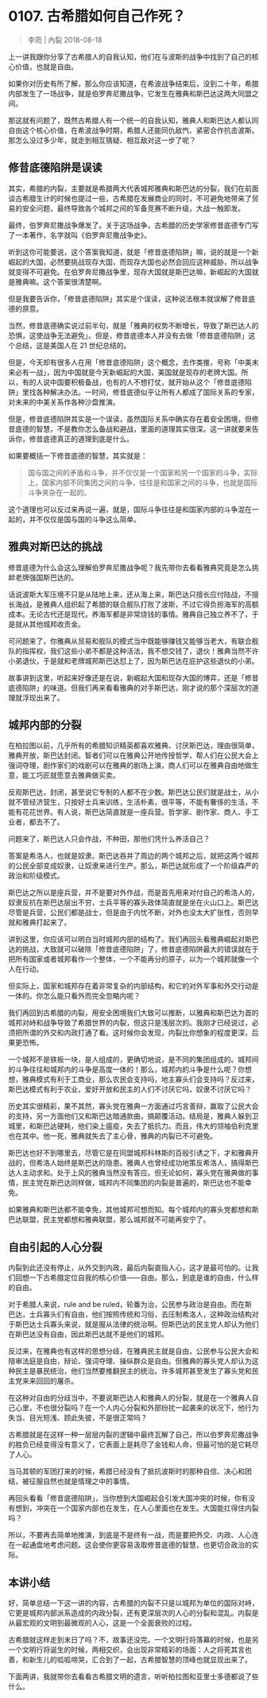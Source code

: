 # 0107. 古希腊如何自己作死？

> 李筠 | 內裂
2018-08-18

上一讲我跟你分享了古希腊人的自我认知，他们在与波斯的战争中找到了自己的核心价值，也就是自由。

如果你对历史有所了解，那么你应该知道，在希波战争结束后，没到二十年，希腊内部发生了一场战争，就是伯罗奔尼撒战争，它发生在雅典和斯巴达这两大同盟之间。

那这就有问题了，既然古希腊人有一个统一的自我认知，雅典人和斯巴达人都认同自由这个核心价值，在希波战争时期，希腊人还能同仇敌忾、紧密合作抗击波斯。那怎么没过多少年，就走到相互猜疑、相互敌对这一步了呢？

## 修昔底德陷阱是误读

其实，希腊的内裂，主要就是希腊两大代表城邦雅典和斯巴达的分裂，我们在前面谈古希腊生计的时候也提过一些，古希腊在发展商业的同时，不可避免地带来了贸易的安全问题，最终导致各个城邦之间的军备竞赛不断升级，大战一触即发。

最终，伯罗奔尼撒战争爆发了。关于这场战争，古希腊的历史学家修昔底德专门写了一本著作，名字就叫《伯罗奔尼撒战争史》。

听到这你可能要说，这个答案我知道，就是「修昔底德陷阱」嘛，说的就是一个新崛起的大国，必然要挑战现存大国，而现存大国也必然会回应这种威胁，所以战争就变得不可避免。在伯罗奔尼撒战争里，现存大国就是斯巴达嘛，新崛起的大国就是雅典嘛。这个答案很清楚啊。

但是我要告诉你，「修昔底德陷阱」其实是个误读，这种说法根本就误解了修昔底德的原意。

当然，修昔底德确实说过前半句，就是「雅典的权势不断增长，导致了斯巴达人的恐惧，这使战争无法避免」。但是，修昔底德本人并没有去做「修昔底德陷阱」这个总结，这是美国人在 21 世纪总结的。

但是，今天却有很多人在用「修昔底德陷阱」这个概念，去作类推，号称「中美未来必有一战」，因为中国就是今天新崛起的大国，美国就是现存的老牌大国。所以，有的人说中国要积极备战，也有的人不想打仗，就开始从这个「修昔底德陷阱」里找各种解决办法。一时间，修昔底德似乎让所有人都成了国际关系的专家，对未来的中美关系作各种沙盘推演。

但是，修昔底德陷阱其实是一个误读，虽然国际关系中确实存在着安全困境，但修昔底德的智慧，不是教你怎么备战和避战，里面的道理其实很深。这一讲就要来告诉你，修昔底德真正的道理到底是什么。

如果要概括一下修昔底德的智慧，其实就是：

> 国与国之间的矛盾和斗争，并不仅仅是一个国家和另一个国家的斗争，实际上，国家内部不同集团之间的斗争，往往是和国家之间的斗争，也就是国际斗争夹杂在一起的。

这个道理也可以反过来再说一遍，就是，国际斗争往往是和国家内部的斗争混在一起的，并不仅仅是国与国的斗争这么简单。

## 雅典对斯巴达的挑战

修昔底德为什么会这么理解伯罗奔尼撒战争呢？我先带你去看看雅典究竟是怎么挑衅老牌强国斯巴达的。

话说波斯大军压境不只是从陆地上来，还从海上来，斯巴达只擅长应付陆战，不擅长海战，是雅典人组织起了希腊的联合舰队打败了波斯，不过它得负担海军的高额成本。无论古代还是现代，养海军都是非常烧钱的事情。雅典自己独立养不了，于是就从其他城邦收贡金。

可问题来了，你雅典从贸易和舰队的模式当中既能够赚钱又能够当老大，有联合舰队的指挥权，我们这些小弟不都是这种活法，我不想交钱了，退伙！雅典当然不许小弟退伙，于是就和老牌城邦斯巴达怼上了，因为斯巴达在庇护这些退伙的小弟。

故事讲到这里，听起来好像还是在说，新崛起大国和现存大国的博弈，还是「修昔底德陷阱」的味道。但我们再来看看雅典的对手斯巴达，刚才说的那个深层次的道理就浮现出来了。

## 城邦内部的分裂

在柏拉图以前，几乎所有的希腊知识精英都喜欢雅典、讨厌斯巴达，理由很简单，雅典开放，斯巴达封闭。智者们可以在雅典公开地传授哲学，帮人们在公民大会上强词夺理，剧作家们的戏剧可以在雅典的剧场上演，商人们可以在雅典自由地做生意，能工巧匠就愿意去雅典做买卖。

反观斯巴达，封闭，甚至说它专制的人都不在少数。斯巴达公民们就是战士，从小就不管经济营生，只按好士兵来训练，生活朴素，很平等，不能有奢侈的生活，不能有花花世界。有人说，斯巴达简直就是一座兵营。哲学家、剧作家、商人、手工业者，都去不了。

问题来了，斯巴达人只会作战，不种田，那他们凭什么养活自己？

答案是希洛人，也就是奴隶。斯巴达吞并了周边的两个城邦之后，就把这两个城邦的公民全部变成奴隶，让奴隶来进行生产。那么，斯巴达就形成了一个阶级森严的政治和阶级模式。

斯巴达之所以是座兵营，并不是要对外作战，而是首先用来对付自己的希洛人的，奴隶反抗在斯巴达层出不穷，士兵平等的寡头政体简直就是坐在火山口上。斯巴达尽管是兵营，公民们都是战士，但是由于内忧不断，对外也没太大扩张性，否则早就和雅典打起来了。

讲到这里，你应该可以明白当时城邦内部的结构了。我们再回头看雅典崛起对斯巴达的挑战，大致就可以破除「修昔底德陷阱」了，修昔底德陷阱最大的错误就在于把所有国家或者城邦看作一个整体，一个不能再分的原子，以为一个城邦就像一个人在行动。

但实际上，国家和城邦存在着非常复杂的内部结构，和它的对外军事和外交行动是一体的。你怎么能只看外而完全忽略内呢？

我们再回到古希腊的内裂，用安全困境我们大致可以推断，以雅典和斯巴达为首的城邦对峙和战争导致了希腊世界的内裂，但这只是浅层次的。我刚才已经说过，必须把所谓的外交和内政打通了看。这时候你会发现，内裂比你想象的程度更深，后果更恐怖。

一个城邦不是铁板一块，是人组成的，更确切地说，是不同的集团组成的。城邦间的斗争往往和城邦内的斗争是高度一体的！那么，城邦内的斗争是什么呢？你想想，雅典模式有利于工商业，那么农民会支持吗，地主寡头们会支持吗？反过来，斯巴达模式有利于农业，爱好开放和民主的人们不讨厌它吗，奴隶不讨厌它吗？

历史其实很精彩，果不其然，寡头党在雅典一方面通过巧言善辩，赢取了公民大会的支持，另一方面他们又和斯巴达暗通款曲，搞颠覆活动。结局是，雅典人躲到卫城里，和斯巴达硬耗，他们染上瘟疫，失去了抵抗力。而且，伟大的领袖伯利克里也在其中。他一死，雅典就失去了主心骨，雅典的内裂已不可避免。

斯巴达也好不到哪里去，尽管它是在同盟城邦科林斯的百般引诱之下，才和雅典开战的，但希洛人始终是斯巴达的隐患。雅典人也曾经成功地策反希洛人，搞得斯巴达人主动求和。处于上风的雅典当然没有答应。但无论如何，寡头党在雅典做的事情，民主党在斯巴达同样做，城邦内不同集团的内裂是普遍的，斯巴达也不能幸免。

如果雅典和斯巴达都不能幸免，其他城邦可想而知。每个城邦内的寡头党都想和斯巴达联盟，民主党都想和雅典联盟，那么城邦就不可能再安宁了。

## 自由引起的人心分裂

内裂到此还没有停止，从外交到内政，最后内裂直指人心，这才是最可怕的。让我们回想一下古希腊定位自我的核心价值——自由。那么，到底是谁的自由，什么样的自由。

对于希腊人来说，rule and be ruled，轮番为治，公民参与政治是自由。而在斯巴达，士兵寡头们有自由，他们按照传统和习俗，去压制希洛人，这种政治结构对于斯巴达士兵寡头来说，就是服从法律的统治啊。但斯巴达的民主党人却认为他们在斯巴达没有自由，因此斯巴达就不是他们的城邦。

反过来，在雅典也有这样的思想分歧，在雅典民主就是自由，公民参与公民大会和陪审法庭是自由，辩论、强词夺理、操纵群众是自由。但雅典的寡头党人却认为这种民主是暴民统治，他们当然要推翻民主的统治。许多城邦甚至发生了寡头党和民主党来来回回的屠杀。

在这种对自由的分歧当中，不要说斯巴达人和雅典人的分裂，就是在一个雅典人自己心里，不也很分裂吗？在一个人内心分裂和外部纷扰一起袭来的状况下，他行为失当、目光短浅、顾此失彼，不是很正常吗？

古希腊就是在这样一种一层层内裂的逻辑中最终瓦解了自己，所以伯罗奔尼撒战争的胜负已经变得没有意义了，它表面上是耗尽了金钱和人命，但最可怕的是它耗尽了人心。

当马其顿的军团打来的时候，希腊已经没有了抵抗波斯时的那种自信、决心和团结，被征服自然也就是情理之中的事情。

再回头看看「修昔底德陷阱」，当你想到大国崛起会引发大国冲突的时候，你有没有想到，冲突在一个国家内部也在发生，在人心里面也在发生。大国能扛得住内裂吗？

所以，不要再去简单地推演，到底是不是终有一战，而是要把外交、内政、人心连在一起通盘地考虑问题。这会使你更容易汲取修昔底德的智慧，也更切合政治的实际。

## 本讲小结

好，简单总结一下这一讲的内容，古希腊的内裂不只是以城邦为单位的国际对峙，它更是城邦内部派系造成的内政分裂，还有更深层次的人心的分裂和混乱。内裂是从最宏观的文明到最微观的人心，这是一个全面衰败的过程。

古希腊就这样走到末日了吗？不，故事还没完。一个文明行将落幕的时候，也是另一个文明行将诞生的时候，两相交织，会出现非常精彩的场面：人之将死其言也善，和新生儿的呱呱啼哭，汇合到了一起，古希腊智慧的顶峰也就显现出来了。

下面两讲，我就带你去看看古希腊文明的遗言，听听柏拉图和亚里士多德都说了些什么。

